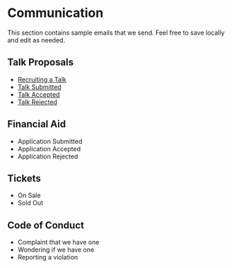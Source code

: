 # Communication
This section contains sample emails that we send. Feel free to save locally and edit as needed. 

## Talk Proposals 
- [Recruiting a Talk](recruiting.md) 
- [Talk Submitted](talk_submitted.md) 
- [Talk Accepted](talk_accepted.md) 
- [Talk Rejected](talk_rejected.md) 

## Financial Aid 
- Application Submitted 
- Application Accepted 
- Application Rejected 

## Tickets 
- On Sale 
- Sold Out  

## Code of Conduct 
- Complaint that we have one 
- Wondering if we have one 
- Reporting a violation 
